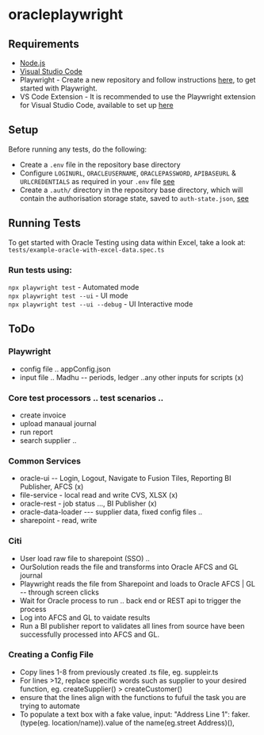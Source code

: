 # oracleplaywright


## Requirements

- [Node.js](https://nodejs.org/en)
- [Visual Studio Code](https://code.visualstudio.com/)
- Playwright - Create a new repository and follow instructions [here](https://playwright.dev/docs/intro), to get started with Playwright.
- VS Code Extension - It is recommended to use the Playwright extension for Visual Studio Code, available to set up [here](https://playwright.dev/docs/getting-started-vscode)


## Setup

Before running any tests, do the following:

- Create a `.env` file in the repository base directory
- Configure `LOGINURL`, `ORACLEUSERNAME`, `ORACLEPASSWORD`, `APIBASEURL` & `URLCREDENTIALS` as required in your `.env` file [see](https://playwright.dev/docs/test-parameterize#env-files) 
- Create a `.auth/` directory in the repository base directory, which will contain the authorisation storage state, saved to `auth-state.json`, [see](https://playwright.dev/docs/auth)


## Running Tests

To get started with Oracle Testing using data within Excel, take a look at: `tests/example-oracle-with-excel-data.spec.ts`


### Run tests using:
`npx playwright test` - Automated mode  
`npx playwright test --ui` - UI mode  
`npx playwright test --ui --debug` - UI Interactive mode  


## ToDo

### Playwright
- config file .. appConfig.json
- input file .. Madhu -- periods, ledger ..any other inputs for scripts (x)
 
### Core test processors .. test scenarios ..
- create invoice
- upload manaual journal
- run report
- search supplier ..
 
### Common Services
- oracle-ui -- Login, Logout, Navigate to Fusion Tiles, Reporting BI Publisher, AFCS (x)
- file-service  - local read and write CVS, XLSX (x)
- oracle-rest - job status ..., BI Publisher (x)
- oracle-data-loader --- supplier data, fixed config files ..  
- sharepoint - read, write
 
### Citi
- User load raw file to sharepoint (SSO) ..
- OurSolution reads the file and transforms into Oracle AFCS and GL journal
- Playwright reads the file from Sharepoint and loads to Oracle AFCS | GL -- through screen clicks
- Wait for Oracle process to run .. back end or REST api to trigger the process
- Log into AFCS and GL to vaidate results
- Run a BI publisher report to validates all lines from source have been successfully processed into AFCS and GL.

### Creating a Config File
- Copy lines 1-8 from previously created .ts file, eg. suppleir.ts
- For lines >12, replace specific words such as supplier to your desired function, eg. createSupplier() > createCustomer()
- ensure that the lines align with the functions to fufuil the task you are trying to automate 
- To populate a text box with a fake value, input: "Address Line 1": faker.(type(eg. location/name)).value of the name(eg.street Address)(),
